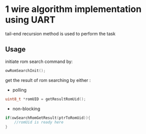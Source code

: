 # 1 wire algorithm implementation using UART
 tail-end recursion method is used to perform the task
## Usage
initiate rom search command by:
```C
owRomSearchInit();
```
get the result of rom searching by either :

* polling
```C
uint8_t *romUID = getResultRomUid();
```
* non-blocking
```C
if(owSearchRomGetResult(ptrToRomUid)){
    //romUid is ready here
}
```

